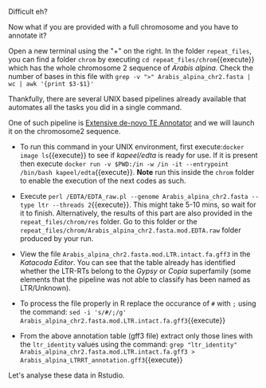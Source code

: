 Difficult eh?  

Now what if you are provided with a full chromosome and you have to annotate it? 

Open a new terminal using the "+" on the right. In the folder `repeat_files`, you can find a folder `chrom` by executing `cd repeat_files/chrom`{{execute}} which has the whole chromosome 2 sequence of *Arabis alpina*. Check the number of bases in this file with `grep -v ">" Arabis_alpina_chr2.fasta | wc | awk '{print $3-$1}'`

Thankfully, there are several UNIX based pipelines already available that automates all the tasks you did in a single command.  

One of such pipeline is [Extensive de-novo TE Annotator](https://genomebiology.biomedcentral.com/articles/10.1186/s13059-019-1905-y) and we will launch it on the chromosome2 sequence.

* To run this command in your UNIX environment, first execute:`docker image ls`{{execute}} to see if *kapeel/edta* is ready for use. If it is present then execute `docker run -v $PWD:/in -w /in -it --entrypoint /bin/bash kapeel/edta`{{execute}}. **Note** run this inside the `chrom` folder to enable the execution of the next codes as such. 

* Execute `perl /EDTA/EDTA_raw.pl --genome Arabis_alpina_chr2.fasta --type ltr --threads 2`{{execute}}. This might take 5-10 mins, so wait for it to finish. Alternatively, the results of this part are also provided in the `repeat_files/chrom/res` folder. Go to this folder or the `repeat_files/chrom/Arabis_alpina_chr2.fasta.mod.EDTA.raw` folder produced by your run.

* View the file `Arabis_alpina_chr2.fasta.mod.LTR.intact.fa.gff3` in the *Katacoda Editor*. You can see that the table already has identified whether the LTR-RTs belong to the *Gypsy* or *Copia* superfamily (some elements that the pipeline was not able to classify has been named as LTR/Unknown).

* To process the file properly in R replace the occurance of `#` with `;` using the command: `sed -i 's/#/;/g' Arabis_alpina_chr2.fasta.mod.LTR.intact.fa.gff3`{{execute}}
* From the above annotation table (gff3 file) extract only those lines with the `ltr_identity` values using the command: `grep "ltr_identity" Arabis_alpina_chr2.fasta.mod.LTR.intact.fa.gff3 > Arabis_alpina_LTRRT_annotation.gff3`{{execute}}


Let's analyse these data in Rstudio.



